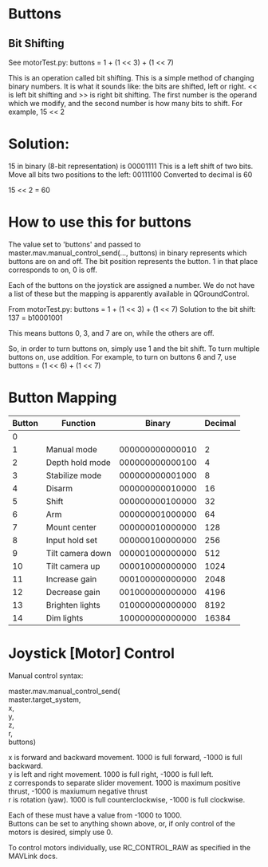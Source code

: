 # Buttons #

## Bit Shifting ##

See motorTest.py:
buttons = 1 + (1 << 3) + (1 << 7)

This is an operation called bit shifting. This is a simple method of changing binary numbers. It is what it sounds like: the bits are shifted, left or right. << is left bit shifting and >> is right bit shifting. The first number is the operand which we modify, and the second number is how many bits to shift. For example,
15 << 2
# Solution:
15 in binary (8-bit representation) is 00001111
This is a left shift of two bits. Move all bits two positions to the left:
00111100
Converted to decimal is 60

15 << 2 = 60

# How to use this for buttons #
The value set to 'buttons' and passed to master.mav.manual_control_send(..., buttons) in binary represents which buttons are on and off.
The bit position represents the button. 1 in that place corresponds to on, 0 is off.

Each of the buttons on the joystick are assigned a number. We do not have a list of these but the mapping is apparently available in QGroundControl.

From motorTest.py:
buttons = 1 + (1 << 3) + (1 << 7)
Solution to the bit shift:
137 = b10001001

This means buttons 0, 3, and 7 are on, while the others are off.

So, in order to turn buttons on, simply use 1 and the bit shift. To turn multiple buttons on, use addition. For example, to turn on buttons 6 and 7, use
buttons = (1 << 6) + (1 << 7)


# Button Mapping #
|Button	| Function		| Binary	| Decimal |
| ----- | --------------------- | ------------- | ------- |
| 0	| 			| 		| 	  |
|1	| Manual mode		|000000000000010|	2 |
|2	| Depth hold mode	|000000000000100|	4 |
|3	| Stabilize mode	|000000000001000|	8 |
|4	| Disarm	   	|000000000010000|	16|
|5	| Shift			|000000000100000|	32|
|6	| Arm			|000000001000000|	64|
|7	| Mount center		|000000010000000|	128|
|8	| Input hold set	|000000100000000|	256|
|9	| Tilt camera down	|000001000000000|	512|
|10	| Tilt camera up	|000010000000000|	1024|
|11	| Increase gain		|000100000000000|	2048|
|12	| Decrease gain		|001000000000000|	4196|
|13	| Brighten lights	|010000000000000|	8192|
|14 	| Dim lights		|100000000000000|	16384|

# Joystick [Motor] Control #

Manual control syntax:

master.mav.manual_control_send(  
    master.target_system,  
    x,  
    y,  
    z,   
    r,  
    buttons)  

x is forward and backward movement. 1000 is full forward, -1000 is full backward.  
y is left and right movement. 	    1000 is full right, -1000 is full left.  
z corresponds to separate slider movement. 1000 is maximum positive thrust, -1000 is maxiumum negative thrust  
r is rotation (yaw).	  	 1000 is full counterclockwise, -1000 is full clockwise.  

Each of these must have a value from -1000 to 1000.  
Buttons can be set to anything shown above, or, if only control of the motors is desired, simply use 0.

To control motors individually, use RC_CONTROL_RAW as specified in the MAVLink docs.
